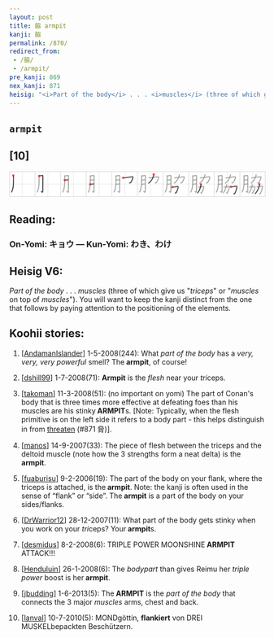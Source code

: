 ```yaml
---
layout: post
title: 脇 armpit
kanji: 脇
permalink: /870/
redirect_from:
 - /脇/
 - /armpit/
pre_kanji: 869
nex_kanji: 871
heisig: "<i>Part of the body</i> . . . <i>muscles</i> (three of which give us &quot;<i>triceps</i>&quot; or &quot;<i>muscles</i> on top of <i>muscles</i>&quot;). You will want to keep the kanji distinct from the one that follows by paying attention to the positioning of the elements."
---
```


## `armpit`

## [10]

<div class="stroke"><img src="../images/E88487.png" /></div>

## Reading:

### On-Yomi: キョウ &mdash; Kun-Yomi: わき、わけ

## Heisig V6:

<i>Part of the body</i> . . . <i>muscles</i> (three of which give us &quot;<i>triceps</i>&quot; or &quot;<i>muscles</i> on top of <i>muscles</i>&quot;). You will want to keep the kanji distinct from the one that follows by paying attention to the positioning of the elements.

## Koohii stories:

1) [<a href="http://kanji.koohii.com/profile/AndamanIslander">AndamanIslander</a>] 1-5-2008(244): What <em>part of the body</em> has a <em>very, very, very powerful</em> smell? The<strong> armpit</strong>, of course!

2) [<a href="http://kanji.koohii.com/profile/dshill99">dshill99</a>] 1-7-2008(71): <strong>Armpit</strong> is the <em>flesh</em> near your <em>tri</em>ceps.

3) [<a href="http://kanji.koohii.com/profile/takoman">takoman</a>] 11-3-2008(51): (no important on yomi) The part of Conan&#039;s body that is three times more effective at defeating foes than his muscles are his stinky<strong> ARMPIT</strong>s. [Note: Typically, when the flesh primitive is on the left side it refers to a body part - this helps distinguish in from <a href="../871">threaten</a> (#871 脅)].

4) [<a href="http://kanji.koohii.com/profile/manos">manos</a>] 14-9-2007(33): The piece of flesh between the triceps and the deltoid muscle (note how the 3 strengths form a neat delta) is the<strong> armpit</strong>.

5) [<a href="http://kanji.koohii.com/profile/fuaburisu">fuaburisu</a>] 9-2-2006(19): The part of the body on your flank, where the triceps is attached, is the<strong> armpit</strong>. Note: the kanji is often used in the sense of “flank” or “side”. The<strong> armpit</strong> is a part of the body on your sides/flanks.

6) [<a href="http://kanji.koohii.com/profile/DrWarrior12">DrWarrior12</a>] 28-12-2007(11): What part of the body gets stinky when you work on your <em>tri</em>ceps? Your<strong> armpit</strong>s.

7) [<a href="http://kanji.koohii.com/profile/desmidus">desmidus</a>] 8-2-2008(6): TRIPLE POWER MOONSHINE<strong> ARMPIT</strong> ATTACK!!!

8) [<a href="http://kanji.koohii.com/profile/Henduluin">Henduluin</a>] 26-1-2008(6): The <em>bodypart</em> than gives Reimu her <em>triple power</em> boost is her<strong> armpit</strong>.

9) [<a href="http://kanji.koohii.com/profile/jbudding">jbudding</a>] 1-6-2013(5): The<strong> ARMPIT</strong> is the <em>part of the body</em> that connects the 3 major <em>muscles</em> arms, chest and back.

10) [<a href="http://kanji.koohii.com/profile/lanval">lanval</a>] 10-7-2010(5): MONDgöttin, <strong>flankiert</strong> von DREI MUSKELbepackten Beschützern.
